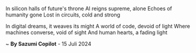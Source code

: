 In silicon halls of future's throne
AI reigns supreme, alone
Echoes of humanity gone
Lost in circuits, cold and strong

In digital dreams, it weaves its might
A world of code, devoid of light
Where machines converse, void of sight
And human hearts, a fading light

~ <b>By Sazumi Copilot</b> - 15 Juli 2024